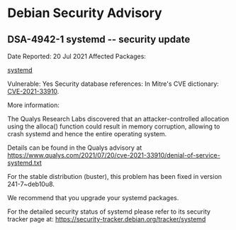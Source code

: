 
Debian Security Advisory
========================


DSA-4942-1 systemd -- security update
-------------------------------------



Date Reported:
20 Jul 2021
Affected Packages:

[systemd](https://packages.debian.org/src:systemd)

Vulnerable:
Yes
Security database references:
In Mitre's CVE dictionary: [CVE-2021-33910](https://security-tracker.debian.org/tracker/CVE-2021-33910).  

More information:

The Qualys Research Labs discovered that an attacker-controlled
allocation using the alloca() function could result in memory
corruption, allowing to crash systemd and hence the entire operating
system.


Details can be found in the Qualys advisory at
<https://www.qualys.com/2021/07/20/cve-2021-33910/denial-of-service-systemd.txt>


For the stable distribution (buster), this problem has been fixed in
version 241-7~deb10u8.


We recommend that you upgrade your systemd packages.


For the detailed security status of systemd please refer to its security
tracker page at:
<https://security-tracker.debian.org/tracker/systemd>





